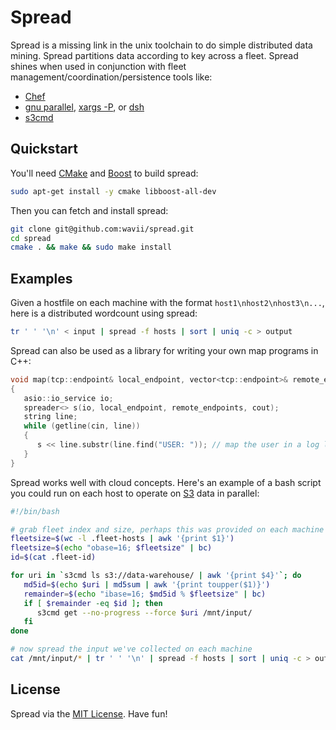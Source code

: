 # Spread

Spread is a missing link in the unix toolchain to do simple distributed data mining.  Spread partitions data according to key across a fleet.  Spread shines when used in conjunction with fleet management/coordination/persistence tools like:

* [Chef](http://www.opscode.com/chef/)
* [gnu parallel](http://www.gnu.org/software/parallel/), [xargs -P](http://matpalm.com/blog/2009/11/06/xargs-parallel-execution/), or [dsh](http://www.netfort.gr.jp/~dancer/software/dsh.html.en)
* [s3cmd](http://s3tools.org/s3cmd)

## Quickstart

You'll need [CMake](http://www.cmake.org/) and [Boost](http://www.boost.org/) to build spread:

```bash
sudo apt-get install -y cmake libboost-all-dev
```

Then you can fetch and install spread:

```bash
git clone git@github.com:wavii/spread.git
cd spread
cmake . && make && sudo make install
```

## Examples

Given a hostfile on each machine with the format `host1\nhost2\nhost3\n...`, here is a distributed wordcount using spread:

```bash
tr ' ' '\n' < input | spread -f hosts | sort | uniq -c > output
```

Spread can also be used as a library for writing your own map programs in C++:

```c++
void map(tcp::endpoint& local_endpoint, vector<tcp::endpoint>& remote_endpoints)
{
   asio::io_service io;
   spreader<> s(io, local_endpoint, remote_endpoints, cout);
   string line;
   while (getline(cin, line))
   {
      s << line.substr(line.find("USER: ")); // map the user in a log line
   }
}
```

Spread works well with cloud concepts.  Here's an example of a bash script you could run on each host to operate on [S3](http://aws.amazon.com/s3/) data in parallel:

```bash
#!/bin/bash

# grab fleet index and size, perhaps this was provided on each machine by Chef
fleetsize=$(wc -l .fleet-hosts | awk '{print $1}')
fleetsize=$(echo "obase=16; $fleetsize" | bc)
id=$(cat .fleet-id)

for uri in `s3cmd ls s3://data-warehouse/ | awk '{print $4}'`; do
   md5id=$(echo $uri | md5sum | awk '{print toupper($1)}')
   remainder=$(echo "ibase=16; $md5id % $fleetsize" | bc)
   if [ $remainder -eq $id ]; then
      s3cmd get --no-progress --force $uri /mnt/input/
   fi
done

# now spread the input we've collected on each machine
cat /mnt/input/* | tr ' ' '\n' | spread -f hosts | sort | uniq -c > output
```

## License

Spread via the [MIT License](https://github.com/wavii/spread/blob/master/LICENSE).  Have fun!
